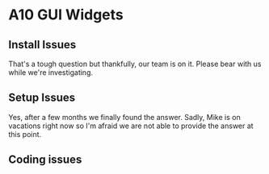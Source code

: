 # A10 GUI Widgets

## Install Issues

That's a tough question but thankfully, our team is on it. Please bear with us while we're investigating.

## Setup Issues

Yes, after a few months we finally found the answer. Sadly, Mike is on vacations right now so I'm afraid we are not able to provide the answer at this point.

## Coding issues

